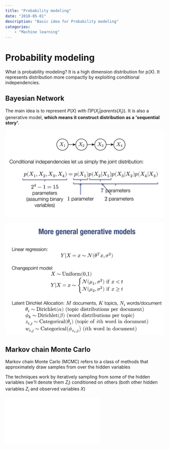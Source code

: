 ```yaml
---
title: "Probability modeling"
date: "2018-05-01"
description: "Basic idea for Probability modeling"
categories:
    - "Machine learning"
---
```


# Probability modeling
What is probability modeling? It is a high dimension distribution for p(X). It represents distribution more compactly by exploiting conditional independencies.

## Bayesian Network
The main idea is to represent $P(X)$ with $\prod P(X_i|parents(X_i))$. It is also a generative model, **which means it construct distribution as a 'sequential story'**. 

![](pic/bayesian.png)

![](pic/generative.png)

## Markov chain Monte Carlo

Markov chain Monte Carlo (MCMC) refers to a class of methods that approximately draw samples from over the hidden variables

The techniques work by iteratively sampling from some of the hidden variables (we’ll denote them $Z_i$) conditioned on others (both other hidden variables $Z_i$ and observed variables $X$)

![](pic/mcmc.md)